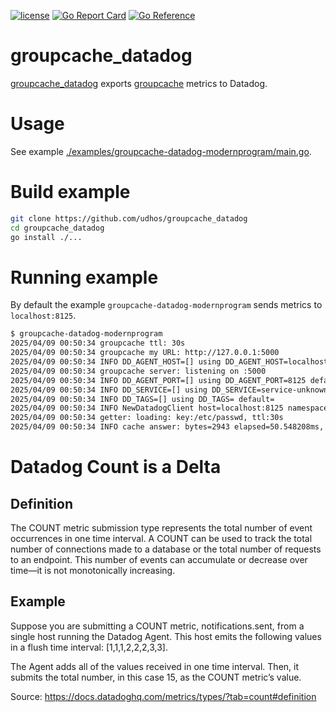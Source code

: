 [![license](http://img.shields.io/badge/license-MIT-blue.svg)](https://github.com/udhos/groupcache_datadog/blob/main/LICENSE)
[![Go Report Card](https://goreportcard.com/badge/github.com/udhos/groupcache_datadog)](https://goreportcard.com/report/github.com/udhos/groupcache_datadog)
[![Go Reference](https://pkg.go.dev/badge/github.com/udhos/groupcache_datadog.svg)](https://pkg.go.dev/github.com/udhos/groupcache_datadog)

# groupcache_datadog

[groupcache_datadog](https://github.com/udhos/groupcache_datadog) exports [groupcache](https://github.com/modernprogram/groupcache) metrics to Datadog.

# Usage

See example [./examples/groupcache-datadog-modernprogram/main.go](./examples/groupcache-datadog-modernprogram/main.go).

# Build example

```bash
git clone https://github.com/udhos/groupcache_datadog
cd groupcache_datadog
go install ./...
```

# Running example

By default the example `groupcache-datadog-modernprogram` sends metrics to `localhost:8125`.

```bash
$ groupcache-datadog-modernprogram
2025/04/09 00:50:34 groupcache ttl: 30s
2025/04/09 00:50:34 groupcache my URL: http://127.0.0.1:5000
2025/04/09 00:50:34 INFO DD_AGENT_HOST=[] using DD_AGENT_HOST=localhost default=localhost
2025/04/09 00:50:34 groupcache server: listening on :5000
2025/04/09 00:50:34 INFO DD_AGENT_PORT=[] using DD_AGENT_PORT=8125 default=8125
2025/04/09 00:50:34 INFO DD_SERVICE=[] using DD_SERVICE=service-unknown default=service-unknown
2025/04/09 00:50:34 INFO DD_TAGS=[] using DD_TAGS= default=
2025/04/09 00:50:34 INFO NewDatadogClient host=localhost:8125 namespace=groupcache service=service-unknown tags=[service:service-unknown]
2025/04/09 00:50:34 getter: loading: key:/etc/passwd, ttl:30s
2025/04/09 00:50:34 INFO cache answer: bytes=2943 elapsed=50.548208ms, sleeping 5s
```

# Datadog Count is a Delta

## Definition

The COUNT metric submission type represents the total number of event occurrences in one time interval. A COUNT can be used to track the total number of connections made to a database or the total number of requests to an endpoint. This number of events can accumulate or decrease over time—it is not monotonically increasing.

## Example

Suppose you are submitting a COUNT metric, notifications.sent, from a single host running the Datadog Agent. This host emits the following values in a flush time interval: [1,1,1,2,2,2,3,3].

The Agent adds all of the values received in one time interval. Then, it submits the total number, in this case 15, as the COUNT metric’s value.

Source: https://docs.datadoghq.com/metrics/types/?tab=count#definition

